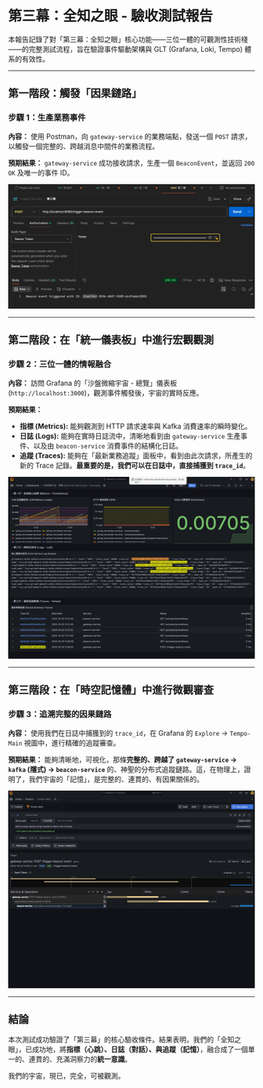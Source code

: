 # 第三幕：全知之眼 - 驗收測試報告

本報告記錄了對「第三幕：全知之眼」核心功能——三位一體的可觀測性技術棧——的完整測試流程，旨在驗證事件驅動架構與 GLT (Grafana, Loki, Tempo) 體系的有效性。

---

## 第一階段：觸發「因果鏈路」

### 步驟 1：生產業務事件
**內容：** 使用 Postman，向 `gateway-service` 的業務端點，發送一個 `POST` 請求，以觸發一個完整的、跨越消息中間件的業務流程。

**預期結果：** `gateway-service` 成功接收請求，生產一個 `BeaconEvent`，並返回 `200 OK` 及唯一的事件 ID。

![觸發事件並獲取 Event ID](assets/第三幕-1-event%20ID.png)

---

## 第二階段：在「統一儀表板」中進行宏觀觀測

### 步驟 2：三位一體的情報融合
**內容：** 訪問 Grafana 的「沙盤微縮宇宙 - 總覽」儀表板 (`http://localhost:3000`)，觀測事件觸發後，宇宙的實時反應。

**預期結果：**
*   **指標 (Metrics):** 能夠觀測到 HTTP 請求速率與 Kafka 消費速率的瞬時變化。
*   **日誌 (Logs):** 能夠在實時日誌流中，清晰地看到由 `gateway-service` 生產事件、以及由 `beacon-service` 消費事件的結構化日誌。
*   **追蹤 (Traces):** 能夠在「最新業務追蹤」面板中，看到由此次請求，所產生的新的 Trace 記錄。**最重要的是，我們可以在日誌中，直接捕獲到 `trace_id`**。

![在統一儀表板中觀測三位一體數據](assets/第三幕-2-dashboard%20有%20traceID.png)

---

## 第三階段：在「時空記憶體」中進行微觀審查

### 步驟 3：追溯完整的因果鏈路
**內容：** 使用我們在日誌中捕獲到的 `trace_id`，在 Grafana 的 `Explore` -> `Tempo-Main` 視圖中，進行精確的追蹤審查。

**預期結果：** 能夠清晰地，可視化，那條**完整的、跨越了 `gateway-service` -> `kafka` (隱式) -> `beacon-service`** 的、神聖的分布式追蹤鏈路。這，在物理上，證明了，我們宇宙的「記憶」，是完整的、連貫的、有因果關係的。

![在 Tempo 中審查完整的分布式追蹤](assets/第三幕-3-Tempo%20查%20TraceID.png)

---

## 結論

本次測試成功驗證了「第三幕」的核心驗收條件。結果表明，我們的「全知之眼」，已成功地，將**指標（心跳）、日誌（對話）、與追蹤（記憶）**，融合成了一個單一的、連貫的、充滿洞察力的**統一意識**。

我們的宇宙，現已，完全，可被觀測。